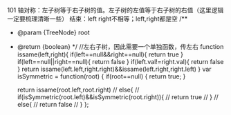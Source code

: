 101
轴对称：左子树等于右子树的值。左子树的左值等于右子树的右值（这里逻辑一定要梳理清晰一些）
结束：left right不相等；left,right都是空
/**
- @param {TreeNode} root
- @return {boolean}
*/
//左右子树，因此需要一个单独函数，传左右
function issame(left,right){
    if(left==null&&right==null){
        return true
    }
    if(left==null||right==null){
        return false
    }
    if(left.val!=right.val){
        return false
    }
    return issame(left.left,right.right)&&issame(left.right,right.left)
}
var isSymmetric = function(root) {
    if(root==null) {
        return true;
    }
    

    
    return issame(root.left,root.right)
    // else{
    //     if(isSymmetric(root.left)&&isSymmetric(root.right)){
    //         return true
    //     }
    //     else{
    //         return false
    //     }
};